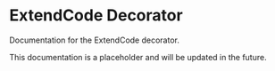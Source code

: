 # ExtendCode Decorator

Documentation for the ExtendCode decorator.

This documentation is a placeholder and will be updated in the future.

